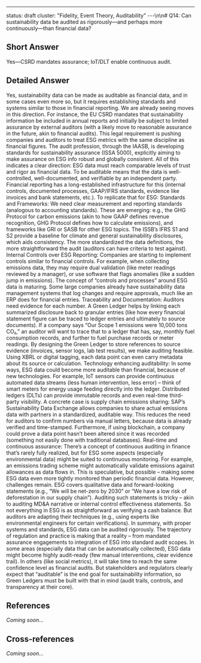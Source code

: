 ---
status: draft
cluster: "Fidelity, Event Theory, Auditability"
---\n\n# Q14: Can sustainability data be audited as rigorously—and perhaps more continuously—than financial data?

## Short Answer

Yes—CSRD mandates assurance; IoT/DLT enable continuous audit.

## Detailed Answer

Yes, sustainability data can be made as auditable as financial data, and in some cases even more so, but it requires establishing standards and systems similar to those in financial reporting. We are already seeing moves in this direction. For instance, the EU CSRD mandates that sustainability information be included in annual reports and initially be subject to limited assurance by external auditors (with a likely move to reasonable assurance in the future, akin to financial audits). This legal requirement is pushing companies and auditors to treat ESG metrics with the same discipline as financial figures. The audit profession, through the IAASB, is developing standards for sustainability assurance (ISSA 5000), explicitly aiming to make assurance on ESG info robust and globally consistent. All of this indicates a clear direction: ESG data must reach comparable levels of trust and rigor as financial data.
To be auditable means that the data is well-controlled, well-documented, and verifiable by an independent party. Financial reporting has a long-established infrastructure for this (internal controls, documented processes, GAAP/IFRS standards, evidence like invoices and bank statements, etc.). To replicate that for ESG:
Standards and Frameworks: We need clear measurement and reporting standards (analogous to accounting standards). These are emerging: e.g., the GHG Protocol for carbon emissions (akin to how GAAP defines revenue recognition, GHG Protocol defines how to calculate emissions), and frameworks like GRI or SASB for other ESG topics. The ISSB’s IFRS S1 and S2 provide a baseline for climate and general sustainability disclosures, which aids consistency. The more standardized the data definitions, the more straightforward the audit (auditors can have criteria to test against).
Internal Controls over ESG Reporting: Companies are starting to implement controls similar to financial controls. For example, when collecting emissions data, they may require dual validation (like meter readings reviewed by a manager), or use software that flags anomalies (like a sudden jump in emissions). The concept of “controls and processes” around ESG data is maturing. Some large companies already have sustainability data management systems that log changes and require approvals, much like an ERP does for financial entries.
Traceability and Documentation: Auditors need evidence for each number. A Green Ledger helps by linking each summarized disclosure back to granular entries (like how every financial statement figure can be traced to ledger entries and ultimately to source documents). If a company says “Our Scope 1 emissions were 10,000 tons CO₂,” an auditor will want to trace that to a ledger that has, say, monthly fuel consumption records, and further to fuel purchase records or meter readings. By designing the Green Ledger to store references to source evidence (invoices, sensor logs, lab test results), we make auditing feasible. Using XBRL or digital tagging, each data point can even carry metadata about its source or calculation.
Technology enhancing auditability: In some ways, ESG data could become more auditable than financial, because of new technologies. For example, IoT sensors can provide continuous automated data streams (less human intervention, less error) – think of smart meters for energy usage feeding directly into the ledger. Distributed ledgers (DLTs) can provide immutable records and even real-time third-party visibility. A concrete case is supply chain emissions sharing: SAP’s Sustainability Data Exchange allows companies to share actual emissions data with partners in a standardized, auditable way. This reduces the need for auditors to confirm numbers via manual letters, because data is already verified and time-stamped. Furthermore, if using blockchain, a company could prove a data point hasn’t been altered since it was recorded (something not easily done with traditional databases).
Real-time and continuous assurance: There’s a concept of continuous auditing in finance that’s rarely fully realized, but for ESG some aspects (especially environmental data) might be suited to continuous monitoring. For example, an emissions trading scheme might automatically validate emissions against allowances as data flows in. This is speculative, but possible – making some ESG data even more tightly monitored than periodic financial data.
However, challenges remain. ESG covers qualitative data and forward-looking statements (e.g., “We will be net-zero by 2030” or “We have a low risk of deforestation in our supply chain”). Auditing such statements is tricky – akin to auditing MD&A narrative or internal control effectiveness statements. So not everything in ESG is as straightforward as verifying a cash balance. But auditors are adapting their techniques (e.g., using experts like environmental engineers for certain verifications).
In summary, with proper systems and standards, ESG data can be audited rigorously. The trajectory of regulation and practice is making that a reality – from mandated assurance engagements to integration of ESG into standard audit scopes. In some areas (especially data that can be automatically collected), ESG data might become highly audit-ready (few manual interventions, clear evidence trail). In others (like social metrics), it will take time to reach the same confidence level as financial audits. But stakeholders and regulators clearly expect that “auditable” is the end goal for sustainability information, so Green Ledgers must be built with that in mind (audit trails, controls, and transparency at their core).

## References

*Coming soon...*

## Cross-references

*Coming soon...*